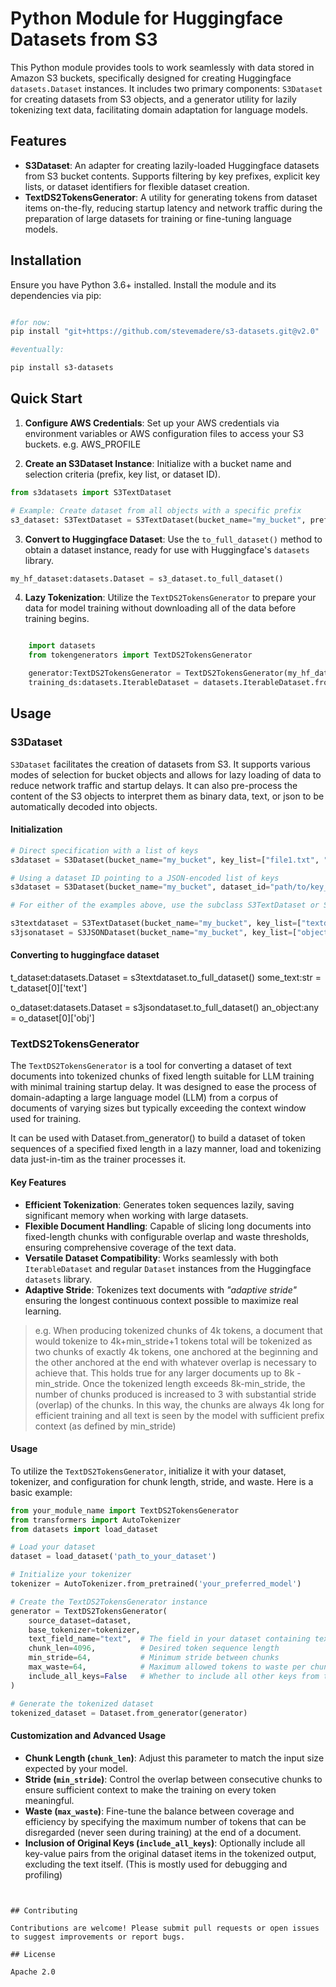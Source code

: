 
# Python Module for Huggingface Datasets from S3

This Python module provides tools to work seamlessly with data stored in Amazon S3 buckets, specifically designed for creating Huggingface `datasets.Dataset` instances. It includes two primary components: `S3Dataset` for creating datasets from S3 objects, and a generator utility for lazily tokenizing text data, facilitating domain adaptation for language models.

## Features

- **S3Dataset**: An adapter for creating lazily-loaded Huggingface datasets from S3 bucket contents. Supports filtering by key prefixes, explicit key lists, or dataset identifiers for flexible dataset creation.
- **TextDS2TokensGenerator**: A utility for generating tokens from dataset items on-the-fly, reducing startup latency and network traffic during the preparation of large datasets for training or fine-tuning language models.

## Installation

Ensure you have Python 3.6+ installed. Install the module and its dependencies via pip:

```sh

#for now:
pip install "git+https://github.com/stevemadere/s3-datasets.git@v2.0"

#eventually:

pip install s3-datasets


```

## Quick Start

1. **Configure AWS Credentials**: Set up your AWS credentials via environment variables or AWS configuration files to access your S3 buckets.  e.g. AWS_PROFILE

2. **Create an S3Dataset Instance**: Initialize with a bucket name and selection criteria (prefix, key list, or dataset ID).

```python
from s3datasets import S3TextDataset

# Example: Create dataset from all objects with a specific prefix
s3_dataset: S3TextDataset = S3TextDataset(bucket_name="my_bucket", prefix="my_data/")
```

3. **Convert to Huggingface Dataset**: Use the `to_full_dataset()` method to obtain a dataset instance, ready for use with Huggingface's `datasets` library.

```python
my_hf_dataset:datasets.Dataset = s3_dataset.to_full_dataset()
```

4. **Lazy Tokenization**: Utilize the `TextDS2TokensGenerator` to prepare your data for model training without downloading all of the data before training begins.

```python

    import datasets
    from tokengenerators import TextDS2TokensGenerator

    generator:TextDS2TokensGenerator = TextDS2TokensGenerator(my_hf_dataset,tokenizer, chunk_len=2048, min_stride= 64, max_waste=64)
    training_ds:datasets.IterableDataset = datasets.IterableDataset.from_generator(generator)
```

## Usage

### S3Dataset

`S3Dataset` facilitates the creation of datasets from S3. It supports various modes of selection for bucket objects and allows for lazy loading of data to reduce network traffic and startup delays.  It can also pre-process the content of the S3 objects to interpret them as binary data, text, or json to be automatically decoded into objects.

#### Initialization

```python
# Direct specification with a list of keys
s3dataset = S3Dataset(bucket_name="my_bucket", key_list=["file1.txt", "file2.txt"])

# Using a dataset ID pointing to a JSON-encoded list of keys
s3dataset = S3Dataset(bucket_name="my_bucket", dataset_id="path/to/key_list.json")

# For either of the examples above, use the subclass S3TextDataset or S3JSONDataset to get utf-8 text or objects respectively

s3textdataset = S3TextDataset(bucket_name="my_bucket", key_list=["textdocs/file1.txt", "textdocs/file2.txt"])
s3jsonataset = S3JSONDataset(bucket_name="my_bucket", key_list=["objects/o1.json", "objects/o2.json"])

```

#### Converting to huggingface dataset

t_dataset:datasets.Dataset = s3textdataset.to_full_dataset()
some_text:str = t_dataset[0]['text']


o_dataset:datasets.Dataset = s3jsondataset.to_full_dataset()
an_object:any = o_dataset[0]['obj']

### TextDS2TokensGenerator

The `TextDS2TokensGenerator` is a tool for converting a dataset of text documents into tokenized chunks of fixed length suitable for LLM training with minimal training startup delay. It was designed to ease the process of domain-adapting a large language model (LLM) from a corpus of documents of varying sizes but typically exceeding the context window used for training.

It can be used with Dataset.from_generator() to build a dataset of token sequences of a specified fixed length in a lazy manner, load and tokenizing data just-in-tim as the trainer processes it.

#### Key Features

- **Efficient Tokenization**: Generates token sequences lazily, saving significant memory when working with large datasets.
- **Flexible Document Handling**: Capable of slicing long documents into fixed-length chunks with configurable overlap and waste thresholds, ensuring comprehensive coverage of the text data.
- **Versatile Dataset Compatibility**: Works seamlessly with both `IterableDataset` and regular `Dataset` instances from the Huggingface `datasets` library.
- **Adaptive Stride**: Tokenizes text documents with _"adaptive stride"_ ensuring the longest continuous context possible to maximize real learning.
> e.g. When producing tokenized chunks of 4k tokens, a document that would tokenize to 4k+min_stride+1 tokens total will be tokenized as two chunks of exactly 4k tokens, one anchored at the beginning and the other anchored at the end with whatever overlap is necessary to achieve that. This holds true for any larger documents up to 8k - min_stride.  Once the tokenized length exceeds 8k-min_stride, the number of chunks produced is increased to 3 with substantial stride (overlap) of the chunks.    In this way, the chunks are always 4k long for efficient training and all text is seen by the model with sufficient prefix context (as defined by min_stride)



#### Usage

To utilize the `TextDS2TokensGenerator`, initialize it with your dataset, tokenizer, and configuration for chunk length, stride, and waste. Here is a basic example:

```python
from your_module_name import TextDS2TokensGenerator
from transformers import AutoTokenizer
from datasets import load_dataset

# Load your dataset
dataset = load_dataset('path_to_your_dataset')

# Initialize your tokenizer
tokenizer = AutoTokenizer.from_pretrained('your_preferred_model')

# Create the TextDS2TokensGenerator instance
generator = TextDS2TokensGenerator(
    source_dataset=dataset,
    base_tokenizer=tokenizer,
    text_field_name="text",  # The field in your dataset containing text documents
    chunk_len=4096,          # Desired token sequence length
    min_stride=64,           # Minimum stride between chunks
    max_waste=64,            # Maximum allowed tokens to waste per chunk
    include_all_keys=False   # Whether to include all other keys from the original dataset items
)

# Generate the tokenized dataset
tokenized_dataset = Dataset.from_generator(generator)
```

#### Customization and Advanced Usage

- **Chunk Length (`chunk_len`)**: Adjust this parameter to match the input size expected by your model.
- **Stride (`min_stride`)**: Control the overlap between consecutive chunks to ensure sufficient context to make the training on every token meaningful.
- **Waste (`max_waste`)**: Fine-tune the balance between coverage and efficiency by specifying the maximum number of tokens that can be disregarded (never seen during training) at the end of a document.
- **Inclusion of Original Keys (`include_all_keys`)**: Optionally include all key-value pairs from the original dataset items in the tokenized output, excluding the text itself.  (This is mostly used for debugging and profiling)

```


## Contributing

Contributions are welcome! Please submit pull requests or open issues to suggest improvements or report bugs.

## License

Apache 2.0

